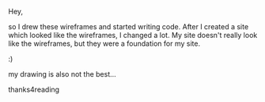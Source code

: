Hey,

so I drew these wireframes and started writing code.
After I created a site which looked like the wireframes, I changed a lot.
My site doesn't really look like the wireframes, but they were a foundation for my site.

:)


my drawing is also not the best...

thanks4reading